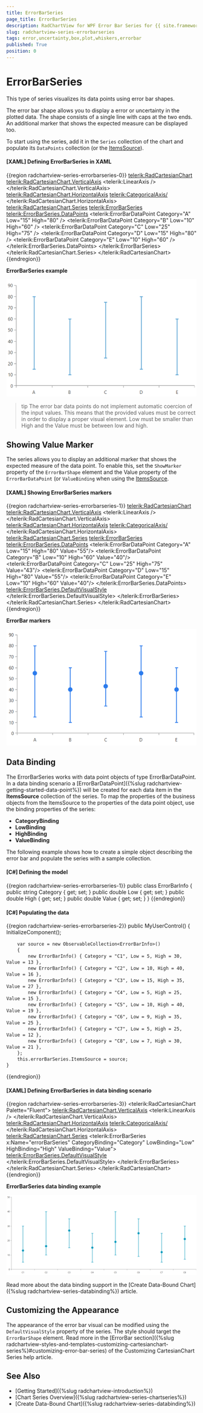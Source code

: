 ```yaml
---
title: ErrorBarSeries
page_title: ErrorBarSeries
description: RadChartView for WPF Error Bar Series for {{ site.framework_name }} allows you to display error bars chart visualization.
slug: radchartview-series-errorbarseries
tags: error,uncertainty,box,plot,whiskers,errorbar
published: True
position: 0
---
```


# ErrorBarSeries

This type of series visualizes its data points using error bar shapes. 

The error bar shape allows you to display a error or uncertainty in the plotted data. The shape consists of a single line with caps at the two ends. An additional marker that shows the expected measure can be displayed too.

To start using the series, add it in the `Series` collection of the chart and populate its `DataPoints` collection (or the [ItemsSource](#data-binding)).

#### __[XAML] Defining ErrorBarSeries in XAML__
{{region radchartview-series-errorbarseries-0}}
	<telerik:RadCartesianChart>
		<telerik:RadCartesianChart.VerticalAxis>
			<telerik:LinearAxis />
		</telerik:RadCartesianChart.VerticalAxis>
		<telerik:RadCartesianChart.HorizontalAxis>
			<telerik:CategoricalAxis/>
		</telerik:RadCartesianChart.HorizontalAxis>
		<telerik:RadCartesianChart.Series>
			<telerik:ErrorBarSeries>
				<telerik:ErrorBarSeries.DataPoints>
					<telerik:ErrorBarDataPoint Category="A" Low="15" High="80" />
					<telerik:ErrorBarDataPoint Category="B" Low="10" High="60" />
					<telerik:ErrorBarDataPoint Category="C" Low="25" High="75" />
					<telerik:ErrorBarDataPoint Category="D" Low="15" High="80" />
					<telerik:ErrorBarDataPoint Category="E" Low="10" High="60" />
				</telerik:ErrorBarSeries.DataPoints>
			</telerik:ErrorBarSeries>
		</telerik:RadCartesianChart.Series>
	</telerik:RadCartesianChart>
{{endregion}}

__ErrorBarSeries example__  

![radchartview-series-errorbar](images/radchartview-series-errorbarseries-0.png)

>tip The error bar data points do not implement automatic coercion of the input values. This means that the provided values must be correct in order to display a proper visual element. Low must be smaller than High and the Value must be between low and high.

## Showing Value Marker

The series allows you to display an additional marker that shows the expected measure of the data point. To enable this, set the `ShowMarker` property of the `ErrorBarShape` element and the Value property of the `ErrorBarDataPoint` (or `ValueBinding` when using the [ItemsSource](#data-binding).

#### __[XAML] Showing ErrorBarSeries markers__
{{region radchartview-series-errorbarseries-1}}
	<telerik:RadCartesianChart>
		<telerik:RadCartesianChart.VerticalAxis>
			<telerik:LinearAxis />
		</telerik:RadCartesianChart.VerticalAxis>
		<telerik:RadCartesianChart.HorizontalAxis>
			<telerik:CategoricalAxis/>
		</telerik:RadCartesianChart.HorizontalAxis>
		<telerik:RadCartesianChart.Series>
			<telerik:ErrorBarSeries>
				<telerik:ErrorBarSeries.DataPoints>
					<telerik:ErrorBarDataPoint Category="A" Low="15" High="80" Value="55"/>
					<telerik:ErrorBarDataPoint Category="B" Low="10" High="60" Value="40"/>
					<telerik:ErrorBarDataPoint Category="C" Low="25" High="75" Value="43"/>
					<telerik:ErrorBarDataPoint Category="D" Low="15" High="80" Value="55"/>
					<telerik:ErrorBarDataPoint Category="E" Low="10" High="60" Value="40"/>
				</telerik:ErrorBarSeries.DataPoints>
				<telerik:ErrorBarSeries.DefaultVisualStyle>
					<Style TargetType="telerik:ErrorBarShape">
						<Setter Property="Stroke" Value="#2B7BED" />
						<Setter Property="Fill" Value="#2B7BED" />
						<Setter Property="StrokeThickness" Value="2" />
						<Setter Property="ShowMarker" Value="True"/>
					</Style>
				</telerik:ErrorBarSeries.DefaultVisualStyle>
			</telerik:ErrorBarSeries>
		</telerik:RadCartesianChart.Series>
	</telerik:RadCartesianChart>
{{endregion}}

__ErrorBar markers__  

![radchartview-series-errorbar](images/radchartview-series-errorbarseries-1.png)

## Data Binding

The ErrorBarSeries works with data point objects of type ErrorBarDataPoint. In a data binding scenario a [ErrorBarDataPoint]({%slug radchartview-getting-started-data-point%}) will be created for each data item in the __ItemsSource__ collection of the series. To map the properties of the business objects from the ItemsSource to the properties of the data point object, use the binding properties of the series:

* __CategoryBinding__
* __LowBinding__
* __HighBinding__
* __ValueBinding__

The following example shows how to create a simple object describing the error bar and populate the series with a sample collection.

#### __[C#] Defining the model__
{{region radchartview-series-errorbarseries-1}}
	public class ErrorBarInfo
    {
        public string Category { get; set; }
        public double Low { get; set; }
        public double High { get; set; }
        public double Value { get; set; }
    }
{{endregion}}	

#### __[C#] Populating the data__
{{region radchartview-series-errorbarseries-2}}
	public MyUserControl()
	{
		InitializeComponent(); 
		
		var source = new ObservableCollection<ErrorBarInfo>()
		{
			new ErrorBarInfo() { Category = "C1", Low = 5, High = 30, Value = 13 },
			new ErrorBarInfo() { Category = "C2", Low = 10, High = 40, Value = 16 },
			new ErrorBarInfo() { Category = "C3", Low = 15, High = 35, Value = 27 },
			new ErrorBarInfo() { Category = "C4", Low = 5, High = 25, Value = 15 },
			new ErrorBarInfo() { Category = "C5", Low = 10, High = 40, Value = 19 },
			new ErrorBarInfo() { Category = "C6", Low = 9, High = 35, Value = 25 },
			new ErrorBarInfo() { Category = "C7", Low = 5, High = 25, Value = 12 },
			new ErrorBarInfo() { Category = "C8", Low = 7, High = 30, Value = 21 },
		};
		this.errorBarSeries.ItemsSource = source;
	}
{{endregion}}	

#### __[XAML] Defining ErrorBarSeries in data binding scenario__
{{region radchartview-series-errorbarseries-3}}	
	<telerik:RadCartesianChart Palette="Fluent">
		<telerik:RadCartesianChart.VerticalAxis>
			<telerik:LinearAxis />
		</telerik:RadCartesianChart.VerticalAxis>
		<telerik:RadCartesianChart.HorizontalAxis>
			<telerik:CategoricalAxis/>
		</telerik:RadCartesianChart.HorizontalAxis>
		<telerik:RadCartesianChart.Series>
			<telerik:ErrorBarSeries x:Name="errorBarSeries" 
									CategoryBinding="Category"
									LowBinding="Low"
									HighBinding="High"
									ValueBinding="Value">
				<telerik:ErrorBarSeries.DefaultVisualStyle>
					<Style TargetType="telerik:ErrorBarShape">
						<Setter Property="StrokeThickness" Value="2" />
						<Setter Property="ShowMarker" Value="True"/>
					</Style>
				</telerik:ErrorBarSeries.DefaultVisualStyle>
			</telerik:ErrorBarSeries>
		</telerik:RadCartesianChart.Series>
	</telerik:RadCartesianChart>
{{endregion}}

__ErrorBarSeries data binding example__  

![WPF RadChartView ErrorBarSeries Data Binding Example](images/radchartview-series-errorbarseries-2.png)

Read more about the data binding support in the [Create Data-Bound Chart]({%slug radchartview-series-databinding%}) article.

## Customizing the Appearance

The appearance of the error bar visual can be modified using the `DefaultVisualStyle` property of the series. The style should target the `ErrorBarShape` element. Read more in the [ErrorBar section]({%slug radchartview-styles-and-templates-customizing-cartesianchart-series%}#customizing-error-bar-series) of the Customizing CartesianChart Series help article.

## See Also
 * [Getting Started]({%slug radchartview-introduction%})
 * [Chart Series Overview]({%slug radchartview-series-chartseries%})
 * [Create Data-Bound Chart]({%slug radchartview-series-databinding%})
